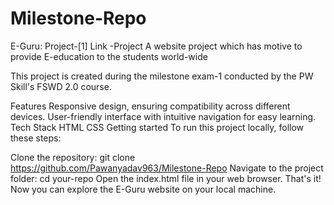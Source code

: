 # Milestone-Repo
E-Guru: Project-[1]
Link -Project
A website project which has motive to provide E-education to the students world-wide

This project is created during the milestone exam-1 conducted by the PW Skill's FSWD 2.0 course.

Features
Responsive design, ensuring compatibility across different devices.
User-friendly interface with intuitive navigation for easy learning.
Tech Stack
HTML
CSS
Getting started
To run this project locally, follow these steps:

Clone the repository: git clone https://github.com/Pawanyadav963/Milestone-Repo
Navigate to the project folder: cd your-repo
Open the index.html file in your web browser.
That's it! Now you can explore the E-Guru website on your local machine.
